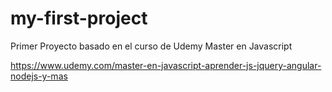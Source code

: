 # my-first-project

Primer Proyecto basado en el curso de Udemy Master en Javascript

https://www.udemy.com/master-en-javascript-aprender-js-jquery-angular-nodejs-y-mas


